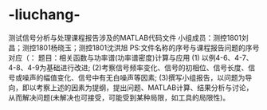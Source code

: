 # -liuchang-
  测试信号分析与处理课程报告涉及的MATLAB代码文件
  小组成员：测控1801刘昌；测控1801杨晓玉；测控1801沈洪旭
  PS:文件名称的序号与课程报告问题的序号对应（：
 题目：相关函数与功率谱(功率谱密度)计算与应用
(1) 以例4-6、4-7、4-8、4-9为基础进行改进;
(2)考察信号频率变化、信号的初相位、信号长度、信号或噪声的幅值变化、信号中有无白噪声等因素;
(3)撰写小组报告，以问题为导向，即以考察上述的因素为提纲，提出问题、MATLAB计算、结果分析与讨论，从而解决问题(未解决也可接受，可能受到某种局限，如工具的局限性)。 


